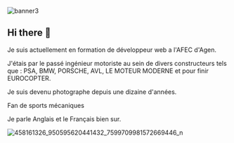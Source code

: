 

![banner3](https://github.com/user-attachments/assets/9eff6ee5-5cc6-4902-bf10-831c1e5fbeae)       




## Hi there 👋

Je suis actuellement en formation de développeur web a l'AFEC d'Agen.

J'étais par le passé ingénieur motoriste au sein de divers constructeurs tels que : PSA, BMW, PORSCHE, AVL, LE MOTEUR MODERNE et pour finir EUROCOPTER.

Je suis devenu photographe depuis une dizaine d'années. 

Fan de sports mécaniques

Je parle Anglais et le Français bien sur.

![458161326_950595620441432_7599709981572669446_n](https://github.com/user-attachments/assets/f30e84af-b229-4124-92e7-93c64ee8c231)
